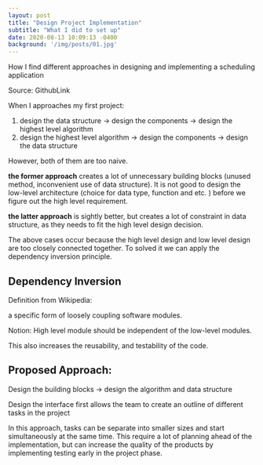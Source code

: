 ```yaml
---
layout: post
title: "Design Project Implementation"
subtitle: "What I did to set up"
date: 2020-08-13 10:09:13 -0400
background: '/img/posts/01.jpg'
---
```


How I find different approaches in designing and implementing a scheduling application

Source: GithubLink

When I approaches my first project:

1. design the data structure → design the components → design the highest level algorithm
2. design the highest level algorithm  → design the components → design the data structure

However, both of them are too naive.

**the former approach** creates a lot of unnecessary building blocks (unused method, inconvenient use of data structure).  It is not good to design the low-level architecture (choice for data type, function and etc. ) before we figure out the high level requirement.

**the latter approach** is sightly better, but creates a lot of constraint in data structure, as they needs to fit the high level design decision.

The above cases occur because the high level design and low level design are too closely connected together. To solved it we can apply the dependency inversion principle. 

## Dependency Inversion

Definition from Wikipedia: 

a specific form of loosely coupling software modules.

Notion: High level module should be independent of the low-level modules. 

This also increases the reusability, and testability  of the code.

## Proposed Approach:

Design the building blocks → design the algorithm and data structure

Design the interface first allows the team to create an outline of  different tasks in the project

In this approach, tasks can be separate into smaller sizes and start simultaneously at the same time. This require a lot of planning ahead of the implementation, but can increase the quality of the products by implementing testing early in the project phase.